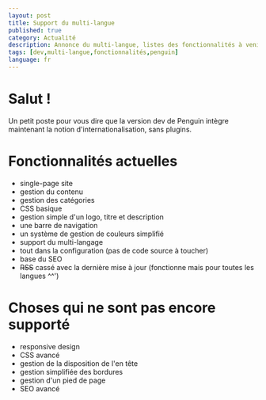 ```yaml
---
layout: post
title: Support du multi-langue
published: true
category: Actualité
description: Annonce du multi-langue, listes des fonctionnalités à venir
tags: [dev,multi-langue,fonctionnalités,penguin]
language: fr
---
```


# Salut !

Un petit poste pour vous dire que la version dev de Penguin intègre maintenant la notion d'internationalisation, sans plugins.

# Fonctionnalités actuelles

- single-page site
- gestion du contenu
- gestion des catégories
- CSS basique
- gestion simple d'un logo, titre et description
- une barre de navigation
- un système de gestion de couleurs simplifié
- support du multi-langage
- tout dans la configuration (pas de code source à toucher)
- base du SEO
- ~~RSS~~ cassé avec la dernière mise à jour (fonctionne mais pour toutes les langues ^^')

# Choses qui ne sont pas encore supporté

- responsive design
- CSS avancé
- gestion de la disposition de l'en tête
- gestion simplifiée des bordures
- gestion d'un pied de page
- SEO avancé
